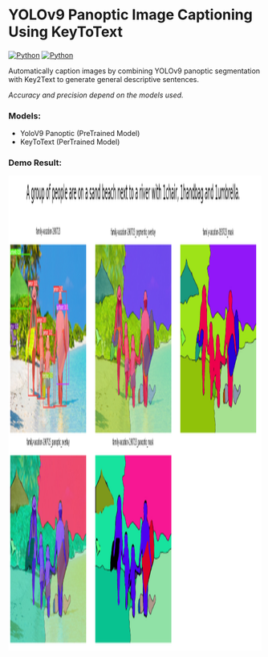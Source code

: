 # YOLOv9 Panoptic Image Captioning Using KeyToText

<a href="#" title="YoloV9"><img alt="Python" src="https://img.shields.io/badge/YOLO-V9-purple" height="150" align="center"/></a>
<a href="#" title="KeyToText"><img alt="Python" src="https://img.shields.io/badge/KeyToText-lightblue" height="150" align="center"/></a>

<p>
Automatically caption images by combining YOLOv9 panoptic segmentation with Key2Text to generate general descriptive sentences.
</p>

*Accuracy and precision depend on the models used.*

### Models:
- YoloV9 Panoptic (PreTrained Model)
- KeyToText (PerTrained Model)

### Demo Result:

<img width="1512" height="944" alt="Screenshot 2025-08-05 at 2 30 39 PM" src="https://github.com/John-Da/Captioning-Image-Using-Key2Text/blob/main/result.png"/>

